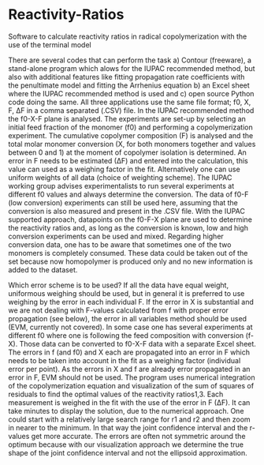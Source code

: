 # Reactivity-Ratios
Software to calculate reactivity ratios in radical copolymerization with the use of the terminal model

There are several codes that can perform the task a) Contour (freeware), a stand-alone program which alows for the IUPAC recommended method, but also with additional features like fitting propagation rate coefficients with the penultimate model and fitting the Arrhenius equation b) an Excel sheet where the IUPAC recommended method is used and c) open source Python code doing the same. All three applications use the same file format; f0, X, F, ∆F in a comma separated (.CSV) file.
In the IUPAC recommended method the f0-X-F plane is analysed. The experiments are set-up by selecting an initial feed fraction of the monomer (f0) and performing a copolymerization experiment. The cumulative copolymer composition (F) is analysed and the total molar monomer conversion (X, for both monomers together and values between 0 and 1) at the moment of copolymer isolation is determined. An error in F needs to be estimated (∆F) and entered into the calculation, this value can used as a weighing factor in the fit.  Alternatively one can use uniform weights of all data (choice of weighting scheme).
The IUPAC working group advises experimentalists to run several experiments at different f0 values and always determine the conversion. The data of f0-F (low conversion) experiments can still be used here, assuming that the conversion is also measured and present in the .CSV file. 
With the IUPAC supported approach, datapoints on the f0-F-X plane are used to determine the reactivity ratios and, as long as the conversion is known, low and high conversion experiments can be used and mixed. 
Regarding higher conversion data, one has to be aware that sometimes one of the two monomers is completely consumed. These data could be taken out of the set because now homopolymer is produced only and no new information is added to the dataset. 

Which error scheme is to be used?
If all the data have equal weight, uniformous weighing should be used, but in general it is preferred to use weighing by the error in each individual F.
If the error in X is substantial and we are not dealing with F-values calculated from f with proper error propagation (see below), the error in all variables method should be used (EVM, currently not covered).
In some case one has several experiments at different f0 where one is following the feed composition with conversion (f-X). Those data can be converted to f0-X-F data with a separate Excel sheet. The errors in f (and f0) and X each are propagated into an error in F which needs to be taken into account in the fit as a weighing factor (individual error per point). As the errors in X and f are already error propagated in an error in F, EVM should not be used.
The program uses numerical integration of the copolymerization equation and visualization of the sum of squares of residuals to find the optimal values of the reactivity ratios1,3. Each measurement is weighed in the fit with the use of the error in F (∆F). It can take minutes to display the solution, due to the numerical approach. One could start with a relatively large search range for r1 and r2 and then zoom in nearer to the minimum. In that way the joint confidence interval and the r-values get more accurate. The errors are often not symmetric around the optimum because with our visualization approach we determine the true shape of the joint confidence interval and not the ellipsoid  approximation. 
